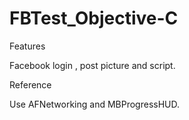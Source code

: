 # FBTest_Objective-C

Features

Facebook login ,  post picture and script.

Reference

Use AFNetworking and MBProgressHUD.
